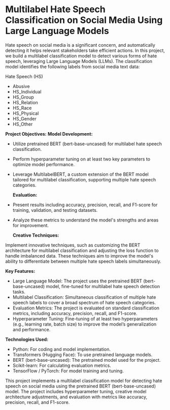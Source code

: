# Multilabel Hate Speech Classification on Social Media Using Large Language Models
Hate speech on social media is a significant concern, and automatically detecting it helps relevant stakeholders take efficient actions. In this project, we build a multilabel classification model to detect various forms of hate speech, leveraging Large Language Models (LLMs). The classification model identifies the following labels from social media text data:

Hate Speech (HS)
- Abusive
- HS_Individual
- HS_Group
- HS_Relation
- HS_Race
- HS_Physical
- HS_Gender
- HS_Other

**Project Objectives:**
  **Model Development:**
- Utilize pretrained BERT (bert-base-uncased) for multilabel hate speech classification.
- Perform hyperparameter tuning on at least two key parameters to optimize model performance.
- Leverage MultilabelBERT, a custom extension of the BERT model tailored for multilabel classification, supporting multiple hate speech categories.

  **Evaluation:**
- Present results including accuracy, precision, recall, and F1-score for training, validation, and testing datasets.
- Analyze these metrics to understand the model's strengths and areas for improvement.

  **Creative Techniques:**
  
Implement innovative techniques, such as customizing the BERT architecture for multilabel classification and adjusting the loss function to handle imbalanced data. These techniques aim to improve the model's ability to differentiate between multiple hate speech labels simultaneously.

**Key Features:**
- Large Language Model: The project uses the pretrained BERT (bert-base-uncased) model, fine-tuned for multilabel hate speech detection tasks.
- Multilabel Classification: Simultaneous classification of multiple hate speech labels to cover a broad spectrum of hate speech categories.
- Evaluation Metrics: The project is evaluated on standard classification metrics, including accuracy, precision, recall, and F1-score.
- Hyperparameter Tuning: Fine-tuning of at least two hyperparameters (e.g., learning rate, batch size) to improve the model’s generalization and performance.

**Technologies Used:**
- Python: For coding and model implementation.
- Transformers (Hugging Face): To use pretrained language models.
- BERT (bert-base-uncased): The pretrained model used for the project.
- Scikit-learn: For calculating evaluation metrics.
- TensorFlow / PyTorch: For model training and tuning.

This project implements a multilabel classification model for detecting hate speech on social media using the pretrained BERT (bert-base-uncased) model. The project includes hyperparameter tuning, creative model architecture adjustments, and evaluation with metrics like accuracy, precision, recall, and F1-score.
